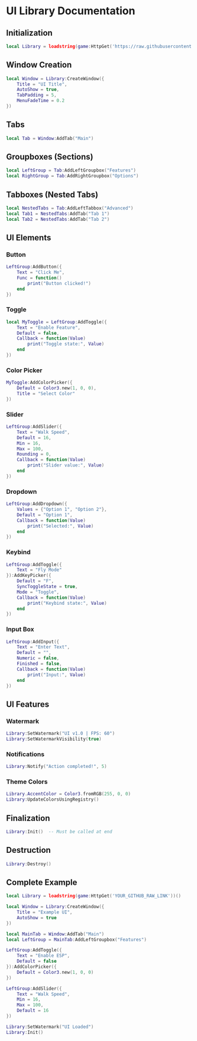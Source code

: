 # UI Library Documentation

## Initialization
```lua
local Library = loadstring(game:HttpGet('https://raw.githubusercontent.com/NxYDev/locus-Ui-Library/refs/heads/main/locus.lua'))()
```

## Window Creation
```lua
local Window = Library:CreateWindow({
    Title = "UI Title", 
    AutoShow = true,
    TabPadding = 5,
    MenuFadeTime = 0.2
})
```

## Tabs
```lua
local Tab = Window:AddTab("Main")
```

## Groupboxes (Sections)
```lua
local LeftGroup = Tab:AddLeftGroupbox("Features")
local RightGroup = Tab:AddRightGroupbox("Options")
```

## Tabboxes (Nested Tabs)
```lua
local NestedTabs = Tab:AddLeftTabbox("Advanced")
local Tab1 = NestedTabs:AddTab("Tab 1")
local Tab2 = NestedTabs:AddTab("Tab 2")
```

## UI Elements

### Button
```lua
LeftGroup:AddButton({
    Text = "Click Me",
    Func = function()
        print("Button clicked!")
    end
})
```

### Toggle
```lua
local MyToggle = LeftGroup:AddToggle({
    Text = "Enable Feature",
    Default = false,
    Callback = function(Value)
        print("Toggle state:", Value)
    end
})
```

### Color Picker
```lua
MyToggle:AddColorPicker({
    Default = Color3.new(1, 0, 0),
    Title = "Select Color"
})
```

### Slider
```lua
LeftGroup:AddSlider({
    Text = "Walk Speed",
    Default = 16,
    Min = 16,
    Max = 100,
    Rounding = 0,
    Callback = function(Value)
        print("Slider value:", Value)
    end
})
```

### Dropdown
```lua
LeftGroup:AddDropdown({
    Values = {"Option 1", "Option 2"},
    Default = "Option 1",
    Callback = function(Value)
        print("Selected:", Value)
    end
})
```

### Keybind
```lua
LeftGroup:AddToggle({
    Text = "Fly Mode"
}):AddKeyPicker({
    Default = "F",
    SyncToggleState = true,
    Mode = "Toggle",
    Callback = function(Value)
        print("Keybind state:", Value)
    end
})
```

### Input Box
```lua
LeftGroup:AddInput({
    Text = "Enter Text",
    Default = "",
    Numeric = false,
    Finished = false,
    Callback = function(Value)
        print("Input:", Value)
    end
})
```

## UI Features

### Watermark
```lua
Library:SetWatermark("UI v1.0 | FPS: 60")
Library:SetWatermarkVisibility(true)
```

### Notifications
```lua
Library:Notify("Action completed!", 5)
```

### Theme Colors
```lua
Library.AccentColor = Color3.fromRGB(255, 0, 0)
Library:UpdateColorsUsingRegistry()
```

## Finalization
```lua
Library:Init()  -- Must be called at end
```

## Destruction
```lua
Library:Destroy()
```

## Complete Example
```lua
local Library = loadstring(game:HttpGet('YOUR_GITHUB_RAW_LINK'))()

local Window = Library:CreateWindow({
    Title = "Example UI",
    AutoShow = true
})

local MainTab = Window:AddTab("Main")
local LeftGroup = MainTab:AddLeftGroupbox("Features")

LeftGroup:AddToggle({
    Text = "Enable ESP",
    Default = false
}):AddColorPicker({
    Default = Color3.new(1, 0, 0)
})

LeftGroup:AddSlider({
    Text = "Walk Speed",
    Min = 16,
    Max = 100,
    Default = 16
})

Library:SetWatermark("UI Loaded")
Library:Init()
```
